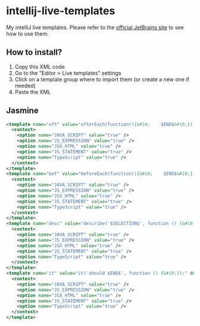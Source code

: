 # intellij-live-templates
My intelliJ live templates.
Please refer to the [official JetBrains site](https://www.jetbrains.com/help/idea/2016.1/live-templates.html) to see how to use them.

## How to install?
1. Copy this XML code
2. Go to the "Editor > Live templates" settings
3. Click on a template group where to import them
(or create a new one if needed)
4. Paste the XML

## Jasmine

```xml
<template name="aft" value="afterEach(function(){&#10;    $END$&#10;});" description="Jasmine afterEach" toReformat="true" toShortenFQNames="true">
  <context>
    <option name="JAVA_SCRIPT" value="true" />
    <option name="JS_EXPRESSION" value="true" />
    <option name="JSX_HTML" value="true" />
    <option name="JS_STATEMENT" value="true" />
    <option name="TypeScript" value="true" />
  </context>
</template>
<template name="bef" value="beforeEach(function(){&#10;    $END$&#10;});" description="Jasmine beforeEach" toReformat="true" toShortenFQNames="true">
  <context>
    <option name="JAVA_SCRIPT" value="true" />
    <option name="JS_EXPRESSION" value="true" />
    <option name="JSX_HTML" value="true" />
    <option name="JS_STATEMENT" value="true" />
    <option name="TypeScript" value="true" />
  </context>
</template>
<template name="desc" value="describe('$SELECTION$', function () {&#10;});" description="Jasmine describe" toReformat="true" toShortenFQNames="true">
  <context>
    <option name="JAVA_SCRIPT" value="true" />
    <option name="JS_EXPRESSION" value="true" />
    <option name="JSX_HTML" value="true" />
    <option name="JS_STATEMENT" value="true" />
    <option name="TypeScript" value="true" />
  </context>
</template>
<template name="it" value="it('should $END$', function () {&#10;});" description="Jasmine it" toReformat="true" toShortenFQNames="true">
  <context>
    <option name="JAVA_SCRIPT" value="true" />
    <option name="JS_EXPRESSION" value="true" />
    <option name="JSX_HTML" value="true" />
    <option name="JS_STATEMENT" value="true" />
    <option name="TypeScript" value="true" />
  </context>
</template>
```
